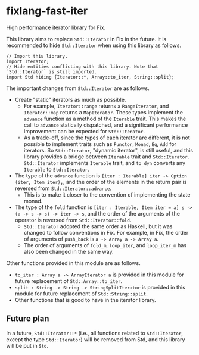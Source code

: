 # fixlang-fast-iter

High performance iterator library for Fix.

This library aims to replace `Std::Iterator` in Fix in the future.
It is recommended to hide `Std::Iterator` when using this library as follows.

```
// Import this library.
import Iterator;
// Hide entities conflicting with this library. Note that `Std::Iterator` is still imported.
import Std hiding {Iterator::*, Array::to_iter, String::split};
```

The important changes from `Std::Iterator` are as follows.

- Create "static" iterators as much as possible.
  - For example, `Iterator::range` returns a `RangeIterator`, and `Iterator::map` returns a `MapIterator`. These types implement the `advance` function as a method of the `Iterable` trait. This makes the call to `advance` statically dispatched, and a significant performance improvement can be expected for `Std::Iterator`.
  - As a trade-off, since the types of each iterator are different, it is not possible to implement traits such as `Functor`, `Monad`, `Eq`, `Add` for iterators. So `Std::Iterator`, "dynamic iterator", is still useful, and this library provides a bridge between `Iterable` trait and `Std::Iterator`. `Std::Iterator` implements `Iterable` trait, and `to_dyn` converts any `Iterable` to `Std::Iterator`.
- The type of the `advance` function is `[iter : Iterable] iter -> Option (iter, Item iter);`, and the order of the elements in the return pair is reversed from `Std::Iterator::advance`.
  - This is to make it closer to the convention of implementing the state monad.
- The type of the `fold` function is `[iter : Iterable, Item iter = a] s -> (a -> s -> s) -> iter -> s`, and the order of the arguments of the operator is reversed from `Std::Iterator::fold`.
  - `Std::Iterator` adopted the same order as Haskell, but it was changed to follow conventions in Fix. For example, in Fix, the order of arguments of `push_back` is `a -> Array a -> Array a`.
  - The order of arguments of `fold_m`, `loop_iter`, and `loop_iter_m` has also been changed in the same way.

Other functions provided in this module are as follows.

- `to_iter : Array a -> ArrayIterator a` is provided in this module for future replacement of `Std::Array::to_iter`.
- `split : String -> String -> StringSplitIterator` is provided in this module for future replacement of `Std::String::split`.
- Other functions that is good to have in the iterator library.

## Future plan

In a future, `Std::Iterator::*` (i.e., all functions related to `Std::Iterator`, except the type `Std::Iterator`) will be removed from Std, and this library will be put in `Std`.